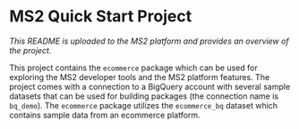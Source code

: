 # MS2 Quick Start Project

*This README is uploaded to the MS2 platform and provides an overview of the project.*

This project contains the `ecommerce` package which can be used for exploring the MS2 developer tools and the MS2 platform features. The project comes with a connection to a BigQuery account with several sample datasets that can be used for building packages (the connection name is `bq_demo`). The `ecommerce` package utilizes the `ecommerce_bq` dataset which contains sample data from an ecommerce platform.
